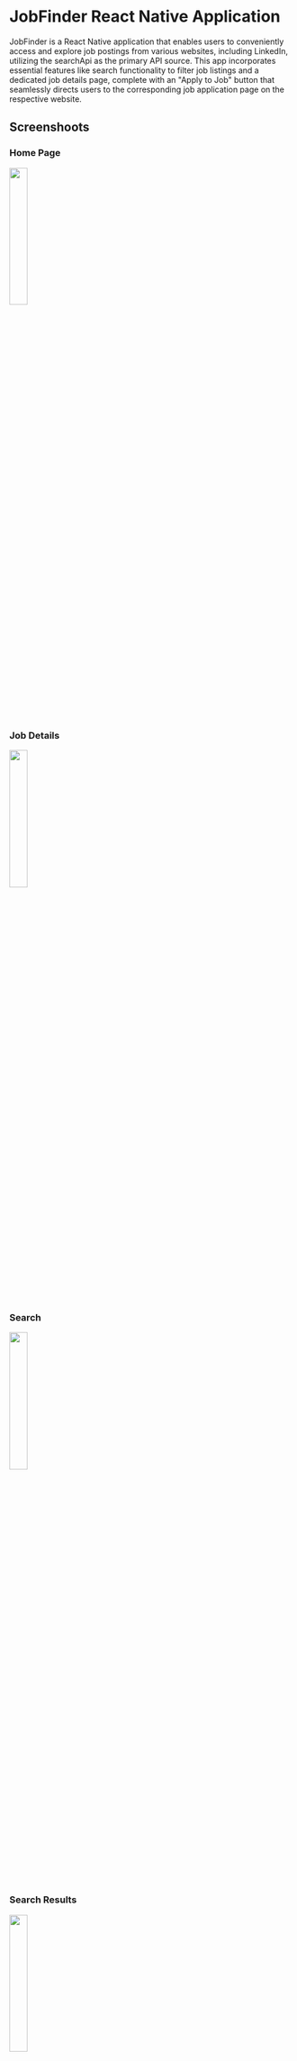 # JobFinder React Native Application
JobFinder is a React Native application that enables users to conveniently access and explore job postings from various websites, including LinkedIn, utilizing the searchApi as the primary API source. This app incorporates essential features like search functionality to filter job listings and a dedicated job details page, complete with an "Apply to Job" button that seamlessly directs users to the corresponding job application page on the respective website.
## Screenshoots

### Home Page
<img src="https://github.com/BadrAlSayed/Jobs-react-native/assets/81752730/57418016-ecce-4291-bf9b-9278dfd95bb3" width="25%" height="25%" />

### Job Details
<img src="https://github.com/BadrAlSayed/Jobs-react-native/assets/81752730/8e12fad0-a14a-49ef-a216-c5236a36b192" width="25%" height="25%" />

### Search
<img src="https://github.com/BadrAlSayed/Jobs-react-native/assets/81752730/b3020f00-2a7f-43dc-94c7-e804f4bb5602" width="25%" height="25%" />

### Search Results
<img src="https://github.com/BadrAlSayed/Jobs-react-native/assets/81752730/f30abfe0-cc7f-4ffb-8d6f-4c8f32feab15" width="25%" height="25%" />






## 🚀 How to use

```sh
npm install
```

```sh
npm start
```

## 📝 Notes

- [Expo Router: Docs](https://expo.github.io/router)
- [Expo Router: Repo](https://github.com/expo/router)
